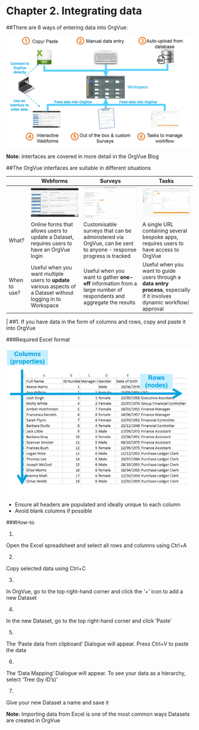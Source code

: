 # Chapter 2. Integrating data

##There are 6 ways of entering data into OrgVue:

![](2I-001.datainput.png)

**Note:** Interfaces are covered in more detail in the OrgVue Blog

##The OrgVue interfaces are suitable in different situations

|| Webforms | Surveys | Tasks |
| -- | -- | -- | -- |
|  | ![](2I-002.webform.png)| ![](2I-003.survey.png) | ![](2I-004.tasks.png)
| What? | Online forms that allows users to update a Dataset, requires users to have an OrgVue login| Customisable surveys that can be administered via OrgVue, can be sent to anyone - response progress is tracked  | A single URL containing several bespoke apps, requires users to have access to OrgVue|
| When to use? | Useful when you want multiple users to **update** various aspects of a Dataset without logging in to Workspace | Useful when you want to gather **one-off** information from a large number of respondents and aggregate the results| Useful when you want to guide users through a **data entry process**, especially if it involves dynamic workflow/ approval
 |
##1. If you have data in the form of columns and rows, copy and paste it into OrgVue

###Required Excel format

![](2I-005.excelformat.png)
* Ensure all headers are populated and ideally unique to each column
* Avoid blank columns if possible


###How-to

1.
Open the Excel spreadsheet and select all rows and columns using Ctrl+A

2.
Copy selected data using Ctrl+C

3.
In OrgVue, go to the top right-hand corner and click the ‘+’ icon to add a new Dataset

4.
In the new Dataset, go to the top right-hand corner and click ‘Paste’

5.
The ‘Paste data from clipboard’ Dialogue will appear.  Press Ctrl+V to paste the data

6.
The ‘Data Mapping’ Dialogue will appear.  To see your data as a hierarchy, select ‘Tree (by ID’s)’

7.
Give your new Dataset a name and save it

**Note:** Importing data from Excel is one of the most common ways Datasets are created in OrgVue




